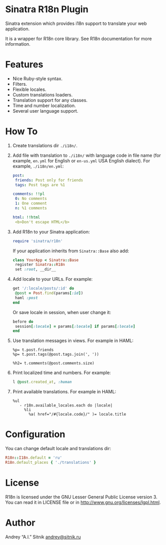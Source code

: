 # Sinatra R18n Plugin

Sinatra extension which provides i18n support to translate your web application.

It is a wrapper for R18n core library. See R18n documentation for more
information.

# Features

* Nice Ruby-style syntax.
* Filters.
* Flexible locales.
* Custom translations loaders.
* Translation support for any classes.
* Time and number localization.
* Several user language support.

# How To

1. Create translations dir `./i18n/`.
2. Add file with translation to `./i18n/` with language code in file name
   (for example, `en.yml` for English or `en-us.yml` USA English dialect).
   For example, `./i18n/en.yml`:

     ```yaml
    post:
      friends: Post only for friends
      tags: Post tags are %1

    comments: !!pl
      0: No comments
      1: One comment
      n: %1 comments

    html: !!html
      <b>Don't escape HTML</b>
     ```

3. Add R18n to your Sinatra application:

     ```ruby
    require 'sinatra/r18n'
     ```
   If your application inherits from `Sinatra::Base` also add:

     ```ruby
    class YourApp < Sinatra::Base
      register Sinatra::R18n
      set :root, __dir__
     ```

4. Add locale to your URLs. For example:

     ```ruby
    get '/:locale/posts/:id' do
      @post = Post.find(params[:id])
      haml :post
    end
     ```
   Or save locale in session, when user change it:

     ```ruby
    before do
      session[:locale] = params[:locale] if params[:locale]
    end
     ```

5. Use translation messages in views. For example in HAML:

     ```haml
    %p= t.post.friends
    %p= t.post.tags(@post.tags.join(', '))

    %h2= t.comments(@post.comments.size)
     ```

6. Print localized time and numbers. For example:

     ```ruby
    l @post.created_at, :human
     ```

7. Print available translations. For example in HAML:

     ```haml
     %ul
        - r18n.available_locales.each do |locale|
          %li
            %a( href="/#{locale.code}/" )= locale.title
     ```

# Configuration

You can change default locale and translations dir:

```ruby
R18n::I18n.default = 'ru'
R18n.default_places { './translations' }
```

# License

R18n is licensed under the GNU Lesser General Public License version 3.
You can read it in LICENSE file or in http://www.gnu.org/licenses/lgpl.html.

# Author

Andrey “A.I.” Sitnik <andrey@sitnik.ru>
